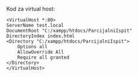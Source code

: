 Kod za virtual host:

    <VirtualHost *:80>
    ServerName test.local
    DocumentRoot "C:/xampp/htdocs/ParcijalniIspit"
    DirectoryIndex index.html
    <Directory "C:/xampp/htdocs/ParcijalniIspit">
        Options all
        AllowOverride All
        Require all granted
    </Directory>
    </VirtualHost>